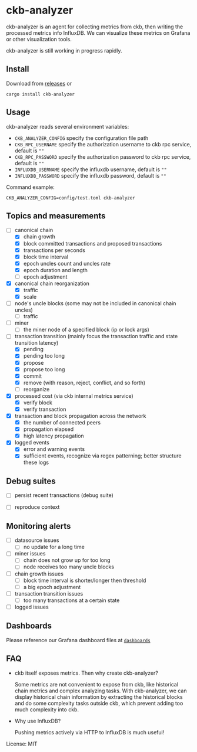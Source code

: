 # ckb-analyzer

ckb-analyzer is an agent for collecting metrics from ckb, then writing the processed metrics
info InfluxDB. We can visualize these metrics on Grafana or other visualization tools.

ckb-analyzer is still working in progress rapidly.

## Install

Download from [releases](https://github.com/keroro520/ckb-analyzer/releases) or

```shell
cargo install ckb-analyzer
```

## Usage

ckb-analyzer reads several environment variables:

* `CKB_ANALYZER_CONFIG` specify the configuration file path
* `CKB_RPC_USERNAME` specify the authorization username to ckb rpc service, default is `""`
* `CKB_RPC_PASSWORD` specify the authorization password to ckb rpc service, default is `""`
* `INFLUXDB_USERNAME` specify the influxdb username, default is `""`
* `INFLUXDB_PASSWORD` specify the influxdb password, default is `""`

Command example:

```shell
CKB_ANALYZER_CONFIG=config/test.toml ckb-analyzer
```

## Topics and measurements

* [ ] canonical chain
  - [x] chain growth
  - [x] block committed transactions and proposed transactions
  - [x] transactions per seconds
  - [x] block time interval
  - [x] epoch uncles count and uncles rate
  - [x] epoch duration and length
  - [ ] epoch adjustment

* [x] canonical chain reorganization
  * [x] traffic
  * [x] scale

* [ ] node's uncle blocks (some may not be included in canonical chain uncles)
  - [ ] traffic

* [ ] miner
  - [ ] the miner node of a specified block (ip or lock args)

* [ ] transaction transition (mainly focus the transaction traffic and state transition latency)
  - [x] pending
  - [x] pending too long
  - [x] propose
  - [x] propose too long
  - [x] commit
  - [x] remove (with reason, reject, conflict, and so forth)
  - [ ] reorganize

* [x] processed cost (via ckb internal metrics service)
  - [x] verify block
  - [x] verify transaction

* [x] transaction and block propagation across the network
  - [x] the number of connected peers
  - [x] propagation elapsed
  - [x] high latency propagation

* [x] logged events
  - [x] error and warning events
  - [x] sufficient events, recognize via regex patterning; better structure these logs

## Debug suites

* [ ] persist recent transactions (debug suite)

* [ ] reproduce context

## Monitoring alerts

* [ ] datasource issues
  - [ ] no update for a long time

* [ ] miner issues
  - [ ] chain does not grow up for too long
  - [ ] node receives too many uncle blocks

* [ ] chain growth issues
  - [ ] block time interval is shorter/longer then threshold
  - [ ] a big epoch adjustment

* [ ] transaction transition issues
  - [ ] too many transactions at a certain state

* [ ] logged issues

## Dashboards

Please reference our Grafana dashboard files at [`dashboards`](https://github.com/keroro520/ckb-analyzer/tree/main/dashboards)

## FAQ

* ckb itself exposes metrics. Then why create ckb-analyzer?

  Some metrics are not convenient to expose from ckb, like historical chain metrics and complex
  analyzing tasks. With ckb-analyzer, we can display historical chain information by extracting
  the historical blocks and do some complexity tasks outside ckb, which prevent adding too much
  complexity into ckb.

* Why use InfluxDB?

  Pushing metrics actively via HTTP to InfluxDB is much useful!

License: MIT
